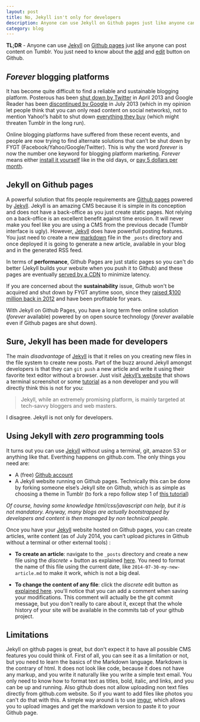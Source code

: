 ```yaml
---
layout: post
title: No, Jekyll isn't only for developers
description: Anyone can use Jekyll on Github pages just like anyone can post content on Tumblr. You just need to know about the add and edit button on Github
category: blog
---
```


**TL;DR** - Anyone can use [Jekyll](http://jekyllrb.com/) on [Github pages](https://pages.github.com/) just like anyone can post content on Tumblr. You just need to know about the [add](https://help.github.com/articles/creating-new-files) and [edit](https://help.github.com/articles/editing-files-in-your-repository) button on Github.

## _Forever_ blogging platforms

It has become quite difficult to find a reliable and sustainable blogging platform. Posterous has been [shut down by Twitter](http://www.posterous.com/) in April 2013 and Google Reader has been [discontinued by Google](http://www.google.com/reader/about/) in July 2013 (which in my opinion let people think that you can only read content on social networks), not to mention Yahoo!’s habit to shut down [everything they buy](http://bgr.com/2014/03/07/yahoo-shutting-down-startups/) (which might threaten Tumblr in the long run).

Online blogging platforms have suffered from these recent events, and people are now trying to find alternate solutions that can’t be shut down by FYGT (Facebook/Yahoo/Google/Twitter). This is why the word _forever_ is now the number one keyword for blogging platform marketing. _Forever_ means either [install it yourself](https://ghost.org/pricing/) like in the old days, or [pay 5 dollars per month](https://posthaven.com/).

## Jekyll on Github pages

A powerful solution that fits people requirements are [Github pages](https://pages.github.com/) powered by [Jekyll](http://jekyllrb.com/). Jekyll is an amazing CMS because it is simple in its conception and does not have a back-office as you just create static pages. Not relying on a back-office is an excellent benefit against time erosion. It will never make you feel like you are using a CMS from the previous decade (Tumblr interface is ugly). However, [Jekyll](http://jekyllrb.com/) does have powerfull posting features. You just need to create a new [markdown](http://daringfireball.net/projects/markdown/) file in the `_posts` directory and once deployed it is going to generate a new article, available in your blog and in the generated RSS feed.

In terms of **performance**, Github Pages are just static pages so you can't do better (Jekyll builds your website when you push it to Github) and these pages are eventually [served by a CDN](https://github.com/blog/1715-faster-more-awesome-github-pages) to minimize latency.

If you are concerned about the **sustainability** issue, Github won't be acquired and shut down by FYGT anytime soon, since they [raised \$100 million back in 2012](http://peter.a16z.com/2012/07/09/software-eats-software-development/) and have been profitable for years.

With Jekyll on Github Pages, you have a long term free online solution (_forever_ available) powered by on open source technology (_forever_ available even if Github pages are shut down).

## Sure, Jekyll has been made for developers

The main _disadvantage_ of [Jekyll](http://jekyllrb.com/) is that it relies on you creating new files in the file system to create new posts. Part of the buzz around Jekyll amongst developers is that they can `git push` a new article and write it using their favorite text editor without a browser. Just visit [Jekyll’s website](http://jekyllrb.com/) that shows a terminal screenshot or some [tutorial](http://learn.andrewmunsell.com/learn/jekyll-by-example/introduction) as a non developer and you will directly think this is not for you:

> Jekyll, while an extremely promising platform, is mainly targeted at tech-savvy bloggers and web masters.

I disagree. Jekyll is not only for developers.

## Using Jekyll with _zero_ programming tools

It turns out you can use [Jekyll](http://jekyllrb.com/) without using a terminal, git, amazon S3 or anything like that. Everthing happens on github.com. The only things you need are:

- A (free) [Github account](https://github.com/join)
- A Jekyll website running on Github pages. Technically this can be done by forking someone else’s Jekyll site on Github, which is as simple as choosing a theme in Tumblr (to fork a repo follow step 1 of [this tutorial](https://help.github.com/articles/fork-a-repo))

_Of course, having some knowledge html/css/javascript can help, but it is not mandatory. Anyway, many blogs are actually bootstrapped by developers and content is then managed by non technical people._

Once you have your [Jekyll](http://jekyllrb.com/) website hosted on Github pages, you can create articles, write content (as of July 2014, you can’t upload pictures in Github without a terminal or other external tools) :

- **To create an article**: navigate to the `_posts` directory and create a new file using the _discrete_ + button as explained [here](https://github.com/blog/1327-creating-files-on-github).
  You need to format the name of this file using the current date, like `2014-07-30-my-new-article.md` to make it work, which is not a big deal.

- **To change the content of any file**: click the _discrete_ edit button as [explained here](https://help.github.com/articles/editing-files-in-your-repository). you'll notice that you can add a comment when saving your modifications. This comment will actually be the git commit message, but you don't really to care about it, except that the whole history of your site will be available in the commits tab of your github project.

## Limitations

Jekyll on github pages is great, but don't expect it to have all possible CMS features you could think of. First of all, you can see it as a limitation or not, but you need to learn the basics of the Markdown language. Markdown is the contrary of html. It does not look like code, because it does not have any markup, and you write it naturally like you write a simple text email. You only need to know how to format text as titles, bold, italic, and links, and you can be up and running.
Also github does not allow uploading non text files directly from github.com website. So if you want to add files like photos you can't do that with this. A simple way around is to use [imgur](http://imgur.com/), which allows you to upload images and get the markdown version to paste it to your Github page.
